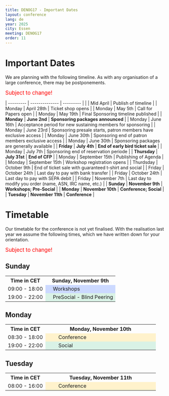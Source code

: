```yaml
---
title: DENOG17 - Important Dates
layout: conference
lang: de
year: 2025
city: Essen
meeting: DENOG17
order: 11
---
```


# Important Dates

We are planning with the following timeline. As with any organisation of a large conference, there may be postponements. 

<big style="color: red">Subject to change!</big>


| --------- | -------------- | --------- | 
|           | Mid April      | Publish of timeline |
| Monday    | April 28th     | Ticket shop opens |
| Monday    | May 5th        | Call for Papers open |
| Monday    | May 19th       | Final Sponsoring timeline published |
| <b>Monday</b>    | <b>June 2nd</b>       | <b>Sponsoring packages announced</b> |
| Monday    | June 16th      | Acceptance period for new sustaining members for sponsoring |
| Monday    | June 23rd      | Sponsoring presale starts, patron members have exclusive access |
| Monday    | June 30th      | Sponsoring end of patron members exclusive access |
| Monday    | June 30th      | Sponsoring packages are generally available |
| <b>Friday</b>    | <b>July 4th</b> | <b>End of early bird ticket sale</b> |
| Monday    | July 7th       | Sponsoring end of reservation periode |
| <b>Thursday</b>  | <b>July 31st</b> | <b>End of CFP</b> |
| Monday    | September 15th | Publishing of Agenda | 
| Monday    | September 15th | Workshop registration opens |
| Thurdsday | October 9th    | End of ticket sale with guaranteed t-shirt and social |
| Friday    | October 24th   | Last day to pay with bank transfer |
| Friday    | October 24th   | Last day to pay with SEPA debit | 
| Friday    | November 7th   | Last day to modify you order (name, ASN, IRC name, etc.) |
| <b>Sunday</b>    | <b>November 9th</b>   | <b>Workshops; Pre-Social</b> |
| <b>Monday</b>    | <b>November 10th</b>  | <b>Conference; Social</b> |
| <b>Tuesday</b>   | <b>November 11th</b>  | <b>Conference</b> |


# Timetable

Our timetable for the conference is not yet finalised. With the realisation last year we assume the following times, which we have written down for your orientation. 

<big style="color: red">Subject to change!</big>

## Sunday

<table>
<tr>
 <th>Time in CET</th>
 <th colspan="2">Sunday, November 9th</th>
</tr>
<tr>
 <td>09:00 - 18:00</td>
 <td style="background-color:#ccd9ff"></td>
 <td style="background-color:#ccd9ff">Workshops</td>
</tr>
<tr>
 <td>19:00 - 22:00</td>
 <td style="background-color:#d9f2e6"></td>
 <td style="background-color:#d9f2e6">PreSocial - Blind Peering</td>
</tr>
</table>


## Monday
<table>
<tr>
 <th>Time in CET</th>
 <th colspan="2">Monday, November 10th</th>
</tr>
<tr>
 <td>08:30 - 18:00</td>
 <td style="background-color:#fff2cc">&nbsp;&nbsp;&nbsp;&nbsp;</td>
 <td width="300px" style="background-color:#fff2cc">Conference</td>
</tr>
<tr>
 <td>19:00 - 22:00</td>
 <td style="background-color:#d9f2e6"></td>
 <td style="background-color:#d9f2e6">Social</td>
</tr>
</table>


## Tuesday
<table>
<tr>
 <th>Time in CET</th>
 <th colspan="2">Tuesday, November 11th</th>
</tr>
<tr>
 <td>08:00 - 16:00</td>
 <td style="background-color:#fff2cc">&nbsp;&nbsp;&nbsp;&nbsp;</td>
 <td width="300px" style="background-color:#fff2cc">Conference</td>
</tr>
</table>
<!-- 
## Sunday

<table>
<tr>
 <th>Time in CET</th>
 <th colspan="2">Sunday, November 17th</th>
</tr>
<tr>
<td>09:00</td>
 <td style="background-color:#fff2cc">&nbsp;&nbsp;&nbsp;&nbsp;</td>
 <td width="300px" style="background-color:#fff2cc">Info Point (Registration) & Location open</td>
</tr>
<tr>
 <td>09:30 - 10:00</td>
 <td style="background-color:#fff2cc"></td>
 <td style="background-color:#d9f2e6">Welcome Coffee</td>
</tr>
<tr>
 <td>10:00 - 12:30</td>
 <td style="background-color:#fff2cc"></td>
 <td style="background-color:#ccd9ff">Workshops</td>
</tr>
<tr>
 <td>12:00 - 13:30</td>
 <td style="background-color:#fff2cc"></td>
 <td style="background-color:#d9f2e6">Lunch</td>
</tr>
<tr>
 <td>13:30 - 16:00</td>
 <td style="background-color:#fff2cc"></td>
 <td style="background-color:#ccd9ff">Workshops</td>
</tr>
<tr>
 <td>16:00 - 16:30</td>
 <td style="background-color:#fff2cc"></td>
 <td style="background-color:#d9f2e6">Coffee Break</td>
</tr>
<tr>
 <td>16:30 - 17:30</td>
 <td style="background-color:#fff2cc"></td>
 <td style="background-color:#ccd9ff">Workshops</td>
</tr>
<tr>
 <td>17:30</td>
 <td style="background-color:#fff2cc"></td>
 <td style="background-color:#fff2cc">Info Point close</td>
</tr>
<tr>
 <td>17:30</td>
 <td style="background-color:#fff2cc"></td>
 <td style="background-color:#fff2cc">Location close</td>
</tr>
<tr>
 <td>19:00 - 22:00</td>
 <td style="background-color:#d9f2e6"></td>
 <td style="background-color:#d9f2e6">PreSocal - Blind Peering</td>
</tr>
</table>


## Monday
<table>
<tr>
 <th>Time in CET</th>
 <th colspan="2">Monday, November 18th</th>
</tr>
<tr>
 <td>08:30</td>
 <td style="background-color:#fff2cc">&nbsp;&nbsp;&nbsp;&nbsp;</td>
 <td width="300px" style="background-color:#fff2cc">Info Point (Registration) & Location open</td>
</tr>
<tr>
 <td>09:00 - 10:00</td>
 <td style="background-color:#fff2cc"></td>
 <td style="background-color:#d9f2e6">Welcome Coffee</td>
</tr>
<tr>
 <td>09:30 - 10:00</td>
 <td style="background-color:#fff2cc"></td>
 <td style="background-color:#ccd9ff">Newcomer Welcome</td>
</tr>
<tr>
 <td>10:00 - 10:30</td>
 <td style="background-color:#fff2cc"></td>
 <td style="background-color:#ccd9ff">Opening Talk</td>
</tr>
<tr>
 <td>10:30 - 12:00</td>
 <td style="background-color:#fff2cc"></td>
 <td style="background-color:#ccd9ff">Talks</td>
</tr>
<tr>
 <td>12:00 - 14:00</td>
 <td style="background-color:#fff2cc"></td>
 <td style="background-color:#d9f2e6">Lunch</td>
</tr>
<tr>
 <td>12:00 - 14:00</td>
 <td style="background-color:#fff2cc"></td>
 <td style="background-color:#e6ccff">MeetMe-Sessions</td>
</tr>
<tr>
 <td>14:00 - 15:45</td>
 <td style="background-color:#fff2cc"></td>
 <td style="background-color:#ccd9ff">Talks</td>
</tr>
<tr>
 <td>15:40 - 16:30</td>
 <td style="background-color:#fff2cc"></td>
 <td style="background-color:#d9f2e6">Coffee Break</td>
</tr>
<tr>
 <td>16:30 - 18:10</td>
 <td style="background-color:#fff2cc"></td>
 <td style="background-color:#ccd9ff">Talks</td>
</tr>
<tr>
 <td>18:10</td>
 <td style="background-color:#fff2cc"></td>
 <td style="background-color:#fff2cc">Info Point & Location close</td>
</tr>
<tr>
 <td>18:10</td>
 <td style="background-color:#d9f2e6"></td>
 <td style="background-color:#d9f2e6">Transfer to Social</td>
</tr>
<tr>
 <td>19:00 - 01:00</td>
 <td style="background-color:#d9f2e6"></td>
 <td style="background-color:#d9f2e6">Social</td>
</tr>
</table>


## Tuesday
<table>
<tr>
 <th>Time in CET</th>
 <th colspan="2">Tuesday, November 19th</th>
</tr>
<tr>
 <td>08:00</td>
 <td style="background-color:#fff2cc">&nbsp;&nbsp;&nbsp;&nbsp;</td>
 <td width="300px" style="background-color:#fff2cc">Info Point (Registration) & Location open</td>
</tr>
<tr>
 <td>08:00 - 09:00</td>
 <td style="background-color:#fff2cc"></td>
 <td style="background-color:#d9f2e6">Welcome Coffee</td>
</tr>
<tr>
 <td>09:00 - 10:30</td>
 <td style="background-color:#fff2cc"></td>
 <td style="background-color:#ccd9ff">Talks</td>
</tr>
<tr>
 <td>10:30 - 11:00</td>
 <td style="background-color:#fff2cc"></td>
 <td style="background-color:#d9f2e6">Coffee Break</td>
</tr>
<tr>
 <td>11:00 - 12:30</td>
 <td style="background-color:#fff2cc"></td>
 <td style="background-color:#ccd9ff">Talks</td>
</tr>
<tr>
 <td>12:30 - 14:00</td>
 <td style="background-color:#fff2cc"></td>
 <td style="background-color:#d9f2e6">Lunch</td>
</tr>
<tr>
 <td>12:30 - 14:00</td>
 <td style="background-color:#fff2cc"></td>
 <td style="background-color:#e6ccff">MeetMe-Sessions</td>
</tr>
<tr>
 <td>14:00 - 16:10</td>
 <td style="background-color:#fff2cc"></td>
 <td style="background-color:#ccd9ff">Talks & Closing</td>
</tr>
<tr>
 <td>16:10 - 18:00</td>
 <td style="background-color:#fff2cc"></td>
 <td style="background-color:#fff2cc">Teardown</td>
</tr>
<tr>
 <td>18:00</td>
 <td style="background-color:#fff2cc"></td>
 <td style="background-color:#fff2cc">Location close</td>
</tr>
</table>
--> 
<br /><br /><br />
